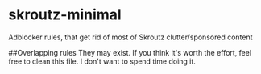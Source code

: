 # skroutz-minimal
Adblocker rules, that get rid of most of Skroutz clutter/sponsored content

##Overlapping rules
They may exist. If you think it's worth the effort, feel free to clean this file. I don't want to spend time doing it.
